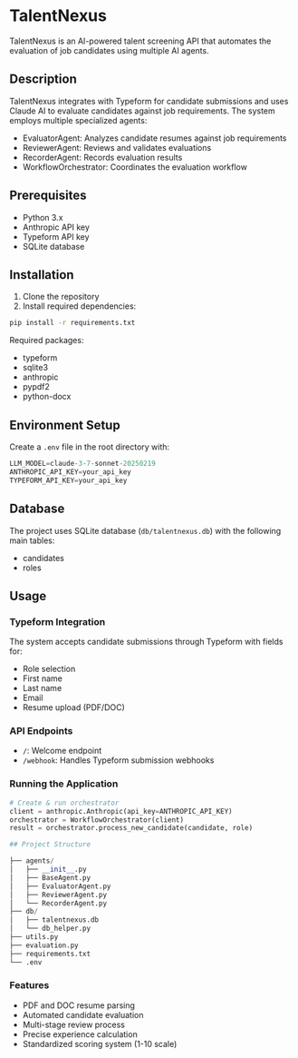 # TalentNexus

TalentNexus is an AI-powered talent screening API that automates the evaluation of job candidates using multiple AI agents.

## Description

TalentNexus integrates with Typeform for candidate submissions and uses Claude AI to evaluate candidates against job requirements. The system employs multiple specialized agents:

- EvaluatorAgent: Analyzes candidate resumes against job requirements
- ReviewerAgent: Reviews and validates evaluations
- RecorderAgent: Records evaluation results
- WorkflowOrchestrator: Coordinates the evaluation workflow

## Prerequisites

- Python 3.x
- Anthropic API key
- Typeform API key
- SQLite database

## Installation

1. Clone the repository
2. Install required dependencies:
```bash
pip install -r requirements.txt
```

Required packages:
- typeform
- sqlite3
- anthropic
- pypdf2
- python-docx

## Environment Setup

Create a `.env` file in the root directory with:

```python
LLM_MODEL=claude-3-7-sonnet-20250219 
ANTHROPIC_API_KEY=your_api_key 
TYPEFORM_API_KEY=your_api_key
```


## Database

The project uses SQLite database (`db/talentnexus.db`) with the following main tables:
- candidates
- roles

## Usage

### Typeform Integration

The system accepts candidate submissions through Typeform with fields for:
- Role selection
- First name
- Last name
- Email
- Resume upload (PDF/DOC)

### API Endpoints

- `/`: Welcome endpoint
- `/webhook`: Handles Typeform submission webhooks

### Running the Application

```python
# Create & run orchestrator
client = anthropic.Anthropic(api_key=ANTHROPIC_API_KEY)
orchestrator = WorkflowOrchestrator(client)
result = orchestrator.process_new_candidate(candidate, role)

## Project Structure

├── agents/
│   ├── __init__.py
│   ├── BaseAgent.py
│   ├── EvaluatorAgent.py
│   ├── ReviewerAgent.py
│   └── RecorderAgent.py
├── db/
│   ├── talentnexus.db
│   └── db_helper.py
├── utils.py
├── evaluation.py
├── requirements.txt
└── .env
```

### Features

- PDF and DOC resume parsing
- Automated candidate evaluation
- Multi-stage review process
- Precise experience calculation
- Standardized scoring system (1-10 scale)